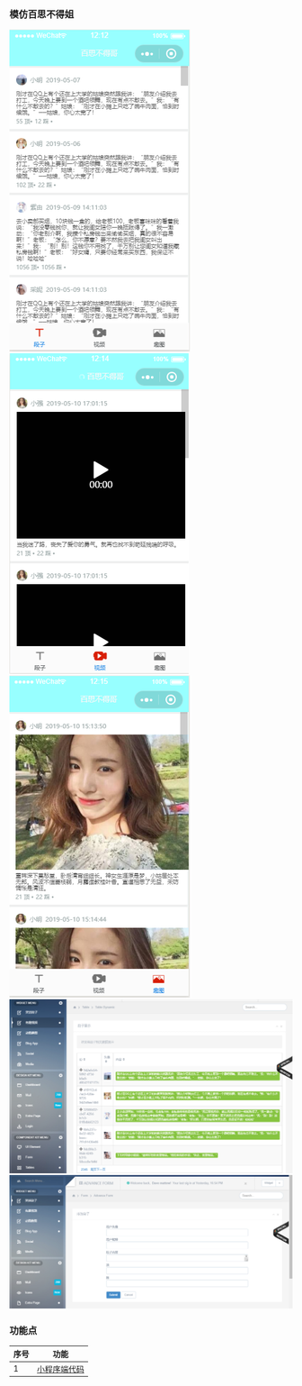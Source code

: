 ### 模仿百思不得姐
![段子](https://github.com/21karat/wx_bsbdj/blob/master/src/main/resources/wx/pic/QQ%E6%88%AA%E5%9B%BE20190513121240.png)
![视频](https://github.com/21karat/wx_bsbdj/blob/master/src/main/resources/wx/pic/QQ%E6%88%AA%E5%9B%BE20190513121507.png)
![动图](https://github.com/21karat/wx_bsbdj/blob/master/src/main/resources/wx/pic/QQ%E6%88%AA%E5%9B%BE20190513121520.png) 
![后台数据展示](https://github.com/21karat/wx_bsbdj/blob/master/src/main/resources/wx/pic/QQ%E6%88%AA%E5%9B%BE20190513135038.png) 
![后台数据添加](https://github.com/21karat/wx_bsbdj/blob/master/src/main/resources/wx/pic/QQ%E6%88%AA%E5%9B%BE20190513135059.png)

### 功能点
 序号  | 功能
 --------- | -------------
 1 | [小程序端代码](https://github.com/21karat/wx_bsbdj/tree/master/src/main/resources/wx)
